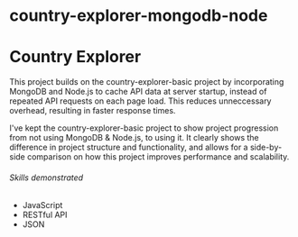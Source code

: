 # country-explorer-mongodb-node

# Country Explorer
This project builds on the country-explorer-basic project by incorporating MongoDB and Node.js to cache API data at server startup, instead of repeated API requests on each page load. This reduces unneccessary overhead, resulting in faster response times.

I've kept the country-explorer-basic project to show project progression from not using MongoDB & Node.js, to using it. It clearly shows the difference in project structure and functionality, and allows for a side-by-side comparison on how this project improves performance and scalability.

###### Skills demonstrated
- JavaScript
- RESTful API
- JSON
